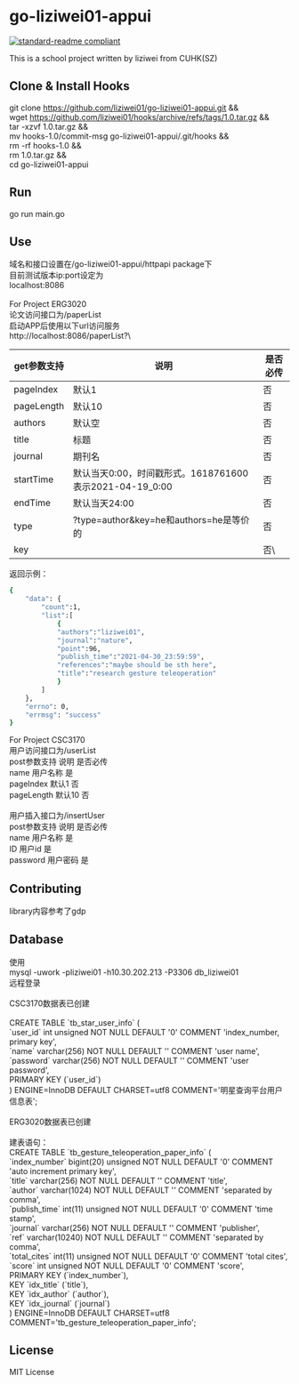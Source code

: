 # go-liziwei01-appui
[![standard-readme compliant](https://img.shields.io/badge/readme%20style-standard-brightgreen.svg?style=flat-square)](https://github.com/RichardLitt/standard-readme)

This is a school project written by liziwei from CUHK(SZ)

## Clone & Install Hooks

git clone https://github.com/liziwei01/go-liziwei01-appui.git &&\
wget https://github.com/liziwei01/hooks/archive/refs/tags/1.0.tar.gz &&\
tar -xzvf 1.0.tar.gz &&\
mv hooks-1.0/commit-msg go-liziwei01-appui/.git/hooks &&\
rm -rf hooks-1.0 &&\
rm 1.0.tar.gz &&\
cd go-liziwei01-appui

## Run

go run main.go

## Use

域名和接口设置在/go-liziwei01-appui/httpapi package下\
目前测试版本ip:port设定为\
localhost:8086\
\
For Project ERG3020\
论文访问接口为/paperList\
启动APP后使用以下url访问服务\
http://localhost:8086/paperList?\

|get参数支持|说明|是否必传|
| --------- | --------- | --------- |
|pageIndex|默认1|否|
|pageLength|默认10|否|
|authors|默认空|否|
|title|标题|否|
|journal|期刊名|否|
|startTime|默认当天0:00，时间戳形式。1618761600表示2021-04-19_0:00|否|
|endTime|默认当天24:00|否|
|type|?type=author&key=he和authors=he是等价的|否|
|key||否\

返回示例：

```bash
{
    "data": {
        "count":1,
        "list":[
            {
            "authors":"liziwei01",
            "journal":"nature",
            "point":96,
            "publish_time":"2021-04-30_23:59:59",
            "references":"maybe should be sth here",
            "title":"research gesture teleoperation"
            }
        ]
    },
    "errno": 0,
    "errmsg": "success"
}
```

For Project CSC3170\
用户访问接口为/userList\
post参数支持     说明      是否必传\
name            用户名称     是\
pageIndex       默认1       否\
pageLength      默认10      否\
\
用户插入接口为/insertUser\
post参数支持     说明      是否必传\
name          用户名称     是\
ID            用户id      是\
password      用户密码     是

## Contributing

library内容参考了gdp

## Database

使用\
mysql -uwork -pliziwei01 -h10.30.202.213 -P3306 db_liziwei01\
远程登录\
\
CSC3170数据表已创建\
\
CREATE TABLE \`tb_star_user_info\` (\
        \`user_id\` int unsigned NOT NULL DEFAULT '0' COMMENT 'index_number, primary key',\
        \`name\` varchar(256) NOT NULL DEFAULT '' COMMENT 'user name',\
        \`password\` varchar(256) NOT NULL DEFAULT '' COMMENT 'user password',\
        PRIMARY KEY (\`user_id\`)\
) ENGINE=InnoDB DEFAULT CHARSET=utf8 COMMENT='明星查询平台用户信息表';\
\
ERG3020数据表已创建\
\
建表语句：\
CREATE TABLE \`tb_gesture_teleoperation_paper_info\` (\
        \`index_number\` bigint(20) unsigned NOT NULL DEFAULT '0' COMMENT 'auto increment primary key',\
        \`title\` varchar(256) NOT NULL DEFAULT '' COMMENT 'title',\
        \`author\` varchar(1024) NOT NULL DEFAULT '' COMMENT 'separated by comma',\
        \`publish_time\` int(11) unsigned NOT NULL DEFAULT '0' COMMENT 'time stamp',\
        \`journal\` varchar(256) NOT NULL DEFAULT '' COMMENT 'publisher',\
        \`ref\` varchar(10240) NOT NULL DEFAULT '' COMMENT 'separated by comma',\
        \`total_cites\` int(11) unsigned NOT NULL DEFAULT '0' COMMENT 'total cites',\
        \`score\` int unsigned NOT NULL DEFAULT '0' COMMENT 'score',\
        PRIMARY KEY (\`index_number\`),\
        KEY \`idx_title\` (\`title\`),\
        KEY \`idx_author\` (\`author\`),\
        KEY \`idx_journal\` (\`journal\`)\
) ENGINE=InnoDB DEFAULT CHARSET=utf8 COMMENT='tb_gesture_teleoperation_paper_info';

## License

MIT License
